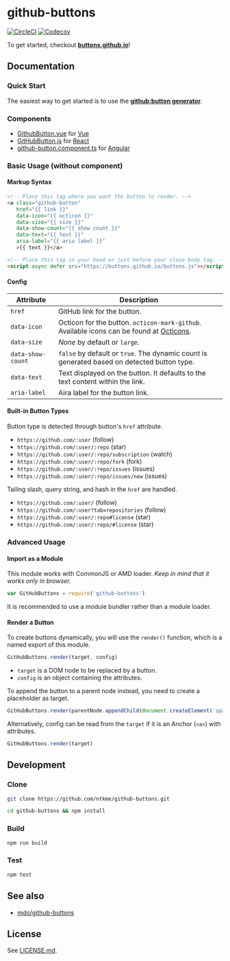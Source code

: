 github-buttons
==============

[![CircleCI](https://img.shields.io/circleci/project/github/ntkme/github-buttons.svg)](https://circleci.com/gh/ntkme/github-buttons)
[![Codecov](https://img.shields.io/codecov/c/github/ntkme/github-buttons.svg)](https://codecov.io/gh/ntkme/github-buttons)


To get started, checkout **[buttons.github.io](https://buttons.github.io)**!  

Documentation
-------------

### Quick Start

The easiest way to get started is to use the **[github:button generator](https://buttons.github.io)**.

### Components

- [GithubButton.vue](dist/vue) for [Vue](https://vuejs.org)
- [GitHubButton.js](dist/react/) for [React](https://facebook.github.io/react/)
- [github-button.component.ts](dist/angular/) for [Angular](https://angular.io)

### Basic Usage (without component)

#### Markup Syntax

``` html
<!-- Place this tag where you want the button to render. -->
<a class="github-button"
   href="{{ link }}"
   data-icon="{{ octicon }}"
   data-size="{{ size }}"
   data-show-count="{{ show count }}"
   data-text="{{ text }}"
   aria-label="{{ aria label }}"
   >{{ text }}</a>
```

``` html
<!-- Place this tag in your head or just before your close body tag. -->
<script async defer src="https://buttons.github.io/buttons.js"></script>
```

#### Config

| Attribute               | Description                                                                                                                  |
| ---------               | -----------                                                                                                                  |
| `href`                  | GitHub link for the button.                                                                                                  |
| `data-icon`             | Octicon for the button. `octicon-mark-github`. <br> Available icons can be found at [Octicons](https://octicons.github.com). |
| `data-size`             | _None_ by default or `large`.                                                                                                |
| `data-show-count`       | `false` by default or `true`. The dynamic count is generated based on detected button type.                                  |
| `data-text`             | Text displayed on the button. It defaults to the text content within the link.                                               |
| `aria-label`            | Aira label for the button link.                                                                                              |

#### Built-in Button Types

Button type is detected through button's `href` attribute.

- `https://github.com/:user` (follow)
- `https://github.com/:user/:repo` (star)
- `https://github.com/:user/:repo/subscription` (watch)
- `https://github.com/:user/:repo/fork` (fork)
- `https://github.com/:user/:repo/issues` (issues)
- `https://github.com/:user/:repo/issues/new` (issues)

Tailing slash, query string, and hash in the `href` are handled.

- `https://github.com/:user/` (follow)
- `https://github.com/:user?tab=repositories` (follow)
- `https://github.com/:user/:repo#license` (star)
- `https://github.com/:user/:repo/#license` (star)

### Advanced Usage

#### Import as a Module

This module works with CommonJS or AMD loader. *Keep in mind that it works only in browser.*

``` javascript
var GitHubButtons = require('github-buttons')
```

It is recommended to use a module bundler rather than a module loader.

#### Render a Button

To create buttons dynamically, you will use the `render()` function, which is a named export of this module.

``` javascript
GitHubButtons.render(target, config)
```

- `target` is a DOM node to be replaced by a button.
- `config` is an object containing the attributes.

To append the button to a parent node instead, you need to create a placeholder as target.

``` javascript
GitHubButtons.render(parentNode.appendChild(document.createElement('span')), config)
```

Alternatively, config can be read from the `target` if it is an Anchor (`<a>`) with attributes. 

``` javascript
GitHubButtons.render(target)
```




Development
-----------

### Clone

``` sh
git clone https://github.com/ntkme/github-buttons.git
```

``` sh
cd github-buttons && npm install
```

### Build

``` sh
npm run build
```

### Test

``` sh
npm test
```



See also
--------

- [mdo/github-buttons](https://ghbtns.com)



License
-------

See [LICENSE.md](LICENSE.md).
